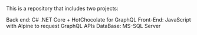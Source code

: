 This is a repository that includes two projects:

Back end: C# .NET Core + HotChocolate for GraphQL
Front-End: JavaScript with Alpine to request GraphQL APIs
DataBase: MS-SQL Server
